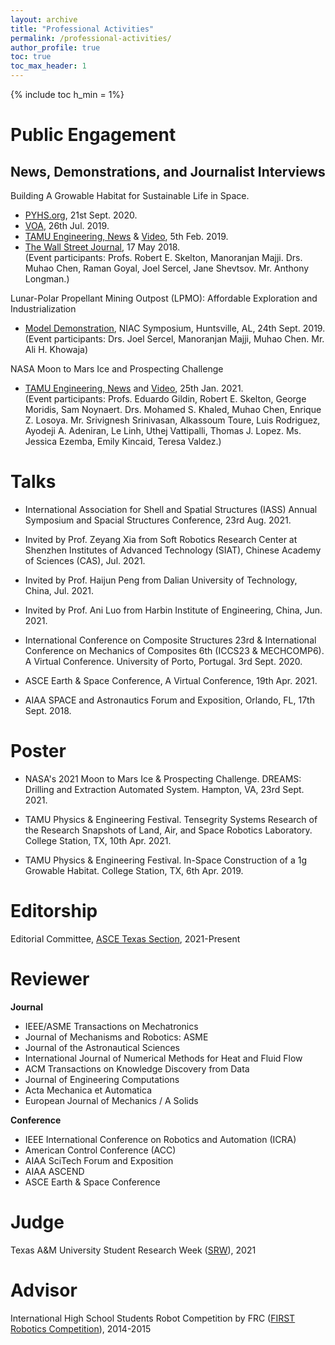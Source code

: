 ```yaml
---
layout: archive
title: "Professional Activities"
permalink: /professional-activities/
author_profile: true
toc: true
toc_max_header: 1
---
```

{% include toc h_min = 1%}

# Public Engagement
## News, Demonstrations, and Journalist Interviews

Building A Growable Habitat for Sustainable Life in Space.      
- [PYHS.org](https://phys.org/news/2020-09-space-habitat-artificial-gravity-enlarged.html), 21st Sept. 2020.      
- [VOA](https://www.voanews.com/a/science-health_futuristic-space-habitat-solves-problems-human-space-travel/6172519.html), 26th Jul. 2019. 
- [TAMU Engineering, News](https://engineering.tamu.edu/news/2019/02/building-a-growable-habitat-for-sustainable-life-in-space.html) & [Video](https://youtu.be/3573t1r9XRA), 5th Feb. 2019. 
- [The Wall Street Journal](https://www.wsj.com/articles/space-village-one-a-vision-for-life-beyond-earth-1526567016), 17 May 2018.    
(Event participants: Profs. Robert E. Skelton, Manoranjan Majji. Drs. Muhao Chen, Raman Goyal, Joel Sercel, Jane Shevtsov. Mr. Anthony Longman.)

Lunar-Polar Propellant Mining Outpost (LPMO): Affordable Exploration and Industrialization       
- [Model Demonstration](https://livestream.com/viewnow/niac2019/videos/196913328), NIAC Symposium, Huntsville, AL, 24th Sept.  2019.     
(Event participants: Drs. Joel Sercel, Manoranjan Majji, Muhao Chen. Mr. Ali H. Khowaja)   

NASA Moon to Mars Ice and Prospecting Challenge
- [TAMU Engineering, News](https://engineering.tamu.edu/news/2021/01/aggie-engineering-students-produce-advanced-prototype-for-NASA-challenge.html) and [Video](https://www.youtube.com/watch?v=Pu_aOUtN2wY&ab_channel=LuisRodriguez), 25th Jan. 2021.    
(Event participants: Profs. Eduardo Gildin, Robert E. Skelton, George Moridis, Sam Noynaert. Drs. Mohamed S. Khaled, Muhao Chen, Enrique Z. Losoya. Mr. Srivignesh Srinivasan, Alkassoum Toure, Luis Rodriguez, Ayodeji A. Adeniran, Le Linh,  Uthej Vattipalli, Thomas J. Lopez. Ms. Jessica Ezemba, Emily Kincaid, Teresa Valdez.)

# Talks
* International Association for Shell and Spatial Structures (IASS) Annual Symposium and Spacial Structures Conference, 23rd Aug. 2021. 

* Invited by Prof. Zeyang Xia from Soft Robotics Research Center at Shenzhen Institutes of Advanced Technology (SIAT), Chinese Academy of Sciences (CAS), Jul. 2021.

* Invited by Prof. Haijun Peng from Dalian University of Technology, China, Jul. 2021.

* Invited by Prof. Ani Luo from Harbin Institute of Engineering, China, Jun. 2021.

* International Conference on Composite Structures 23rd & International Conference on Mechanics of Composites 6th (ICCS23 & MECHCOMP6). A Virtual Conference. University of Porto, Portugal. 3rd Sept. 2020. 

* ASCE Earth & Space Conference, A Virtual Conference, 19th Apr. 2021.
* AIAA SPACE and Astronautics Forum and Exposition, Orlando, FL, 17th Sept. 2018.


# Poster
* NASA's 2021 Moon to Mars Ice & Prospecting Challenge. DREAMS: Drilling and Extraction Automated System. Hampton, VA, 23rd Sept. 2021. 

* TAMU Physics & Engineering Festival. Tensegrity Systems Research of the Research Snapshots of Land, Air, and Space Robotics Laboratory. College Station, TX, 10th Apr. 2021.

* TAMU Physics & Engineering Festival. In-Space Construction of a 1g Growable Habitat. College Station, TX, 6th Apr. 2019.

# Editorship
Editorial Committee, [ASCE Texas Section](https://www.texasce.org/), 2021-Present

# Reviewer

**Journal**

* IEEE/ASME Transactions on Mechatronics
* Journal of Mechanisms and Robotics: ASME
* Journal of the Astronautical Sciences
* International Journal of Numerical Methods for Heat and Fluid Flow
* ACM Transactions on Knowledge Discovery from Data
* Journal of Engineering Computations
* Acta Mechanica et Automatica 
* European Journal of Mechanics / A Solids

**Conference**
* IEEE International Conference on Robotics and Automation (ICRA)
* American Control Conference (ACC)
* AIAA SciTech Forum and Exposition
* AIAA ASCEND
* ASCE Earth & Space Conference

# Judge
Texas A&M University Student Research Week ([SRW](https://srw.tamu.edu/)), 2021

# Advisor
International High School Students Robot Competition by FRC ([FIRST Robotics Competition](https://www.firstinspires.org/)), 2014-2015
